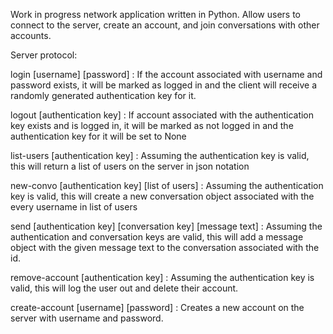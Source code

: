 Work in progress network application written in Python. Allow users to connect to the server, create an account, and join conversations with other accounts.

Server protocol:

login [username] [password] : If the account associated with username and password exists, it will be marked as logged in and the client will receive a randomly generated authentication key for it.

logout [authentication key] : If account associated with the authentication key exists and is logged in, it will be marked as not logged in and the authentication key for it will be set to None

list-users [authentication key] : Assuming the authentication key is valid, this will return a list of users on the server in json notation

new-convo [authentication key] [list of users] : Assuming the authentication key is valid, this will create a new conversation object associated with the every username in list of users

send [authentication key] [conversation key] [message text] : Assuming the authentication and conversation keys are valid, this will add a message object with the given message text to the conversation associated with the id.

remove-account [authentication key] : Assuming the authentication key is valid, this will log the user out and delete their account.

create-account [username] [password] : Creates a new account on the server with username and password.
